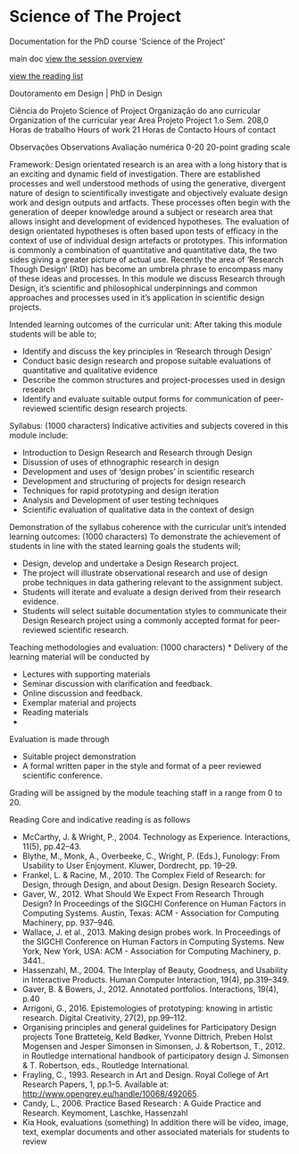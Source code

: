 # Science of The Project
Documentation for the PhD course 'Science of the Project'

main doc
[view the session overview](sessions.md)

[view the reading list](reading.md)

Doutoramento em Design | PhD in Design

Ciência do Projeto
Science of Project
Organização do ano curricular
Organization of the curricular year
Area Projeto
Project
1.o Sem.
208,0  Horas de trabalho
Hours of work
21 Horas de Contacto
Hours of contact

Observações
Observations
 Avaliação numérica 0-20
20-point grading scale

Framework: 
Design orientated research is an area with a long history that is an exciting and dynamic field of investigation. There are established processes and well understood methods of using the generative, divergent nature of design to scientifically investigate and objectively evaluate design work and design outputs and artfacts. These processes often begin with the generation of deeper knowledge around a subject or research area that allows insight and development of evidenced hypotheses. The evaluation of design orientated hypotheses is often based upon tests of efficacy in the context of use of individual design artefacts or prototypes. This information is commonly a combination of quantitative and quantitative data, the two sides giving a greater picture of actual use. Recently the area of ‘Research Though Design‘ (RtD) has become an umbrela phrase to encompass many of these ideas and processes. In this module we discuss Research through Design, it’s scientific and philosophical underpinnings and common approaches and processes used in it’s application in scientific design projects.

Intended learning outcomes of the curricular unit: 
After taking this module students will be able to;
 
*  Identify and discuss the key principles in ‘Research through Design’ 
*  Conduct basic design research and propose suitable evaluations of quantitative and qualitative evidence
*  Describe the common structures and project-processes used in design research
*  Identify and evaluate suitable output forms for communication of peer-reviewed scientific design research projects.

 
Syllabus: (1000 characters)
Indicative activities and subjects covered in this module include:
 
*  Introduction to Design Research and Research through Design
*  Disussion of uses of ethnographic research in design
*  Development and uses of ‘design probes’ in scientific research
*  Development and structuring of projects for design research
*  Techniques for rapid prototyping and design iteration
*  Analysis and Development of user testing techniques
*  Scientific evaluation of qualitative data in the context of design
 

Demonstration of the syllabus coherence with the curricular unit’s intended learning outcomes: (1000 characters)
To demonstrate the achievement of students in line with the stated learning goals the students will;
*  Design, develop and undertake a Design Research project.
*  The project will illustrate observational research and use of design probe techniques in data gathering relevant to the assignment subject.
*  Students will iterate and evaluate a design derived from their research evidence.
*  Students will select suitable documentation styles to communicate their Design Research project using a commonly accepted format for peer-reviewed scientific research.
 
 

Teaching methodologies and evaluation: (1000 characters) *
Delivery of the learning material will be conducted by
*  Lectures with supporting materials
*  Seminar discussion with clarification and feedback.
*  Online discussion and feedback.
*  Exemplar material and projects
*  Reading materials
*   
Evaluation is made through
*  Suitable project demonstration
*  A formal written paper in the style and format of a peer reviewed scientific conference.
 
Grading will be assigned by the module teaching staff in a range from 0 to 20.

 
Reading
Core and indicative reading is as follows
*  McCarthy, J. & Wright, P., 2004. Technology as Experience. Interactions, 11(5), pp.42–43.
*  Blythe, M., Monk, A., Overbeeke, C., Wright, P. (Eds.), Funology: From Usability to User Enjoyment. Kluwer, Dordrecht, pp. 19–29.
*  Frankel, L. & Racine, M., 2010. The Complex Field of Research: for Design, through Design, and about Design. Design Research Society.
*  Gaver, W., 2012. What Should We Expect From Research Through Design? In Proceedings of the SIGCHI Conference on Human Factors in Computing Systems. Austin, Texas: ACM - Association for Computing Machinery, pp. 937–946.
*  Wallace, J. et al., 2013. Making design probes work. In Proceedings of the SIGCHI Conference on Human Factors in Computing Systems. New York, New York, USA: ACM - Association for Computing Machinery, p. 3441..
*  Hassenzahl, M., 2004. The Interplay of Beauty, Goodness, and Usability in Interactive Products. Human Computer Interaction, 19(4), pp.319–349.
*  Gaver, B. & Bowers, J., 2012. Annotated portfolios. Interactions, 19(4), p.40
*  Arrigoni, G., 2016. Epistemologies of prototyping: knowing in artistic research. Digital Creativity, 27(2), pp.99–112.
*  Organising principles and general guidelines for Participatory Design projects
Tone Bratteteig, Keld Bødker, Yvonne Dittrich, Preben Holst Mogensen and Jesper Simonsen in Simonsen, J. & Robertson, T., 2012. in  Routledge international handbook of participatory design J. Simonsen & T. Robertson, eds., Routledge International.
* Frayling, C., 1993. Research in Art and Design. Royal College of Art Research Papers, 1, pp.1–5. Available at: http://www.opengrey.eu/handle/10068/492065.
* Candy, L., 2006. Practice Based Research : A Guide Practice and Research. Keymoment, Laschke, Hassenzahl
* Kia Hook, evaluations (something)
In addition there will be vídeo, image, text, exemplar documents and other associated materials for students to review



